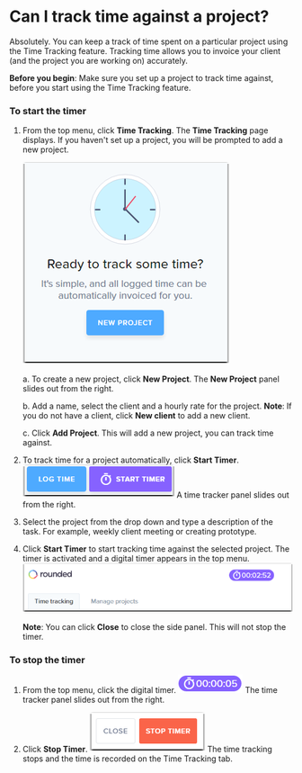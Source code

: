 # Can I track time against a project? 

Absolutely. You can keep a track of time spent on a particular project using the Time Tracking feature. Tracking time allows you to invoice your client (and the project you are working on) accurately.

**Before you begin**: Make sure you set up a project to track time against, before you start using the Time Tracking feature.


### To start the timer

1. From the top menu, click **Time Tracking**.
   The **Time Tracking** page displays. If you haven't set up a project, you will be prompted to add a new project.
   
   ![](/assets/Rounded_TimeTrack_NP.png)
   
   a. To create a new project, click **New Project**.
   The **New Project** panel slides out from the right. 
   
   b. Add a name, select the client and a hourly rate for the project.
   **Note**: If you do not have a client, click **New client** to add a new client.
   
   c. Click **Add Project**. This will add a new project, you can track time against.

5. To track time for a project automatically, click **Start Timer**.
   ![](/assets/Start_Timer.png)
   A time tracker panel slides out from the right. 
   
3. Select the project from the drop down and type a description of the task. For example, weekly client meeting or creating prototype.

4. Click **Start Timer** to start tracking time against the selected project.
   The timer is activated and a digital timer appears in the top menu.
   ![](/assets/Time_tracker.png)
   
   **Note**: You can click **Close** to close the side panel. This will not stop the timer. 
   
### To stop the timer

1. From the top menu, click the digital timer.
   ![](/assets/Timer.png)
   The time tracker panel slides out from the right.
   
2. Click **Stop Timer**.
   ![](/assets/Stop_Timer.png)
   The time tracking stops and the time is recorded on the Time Tracking tab.
